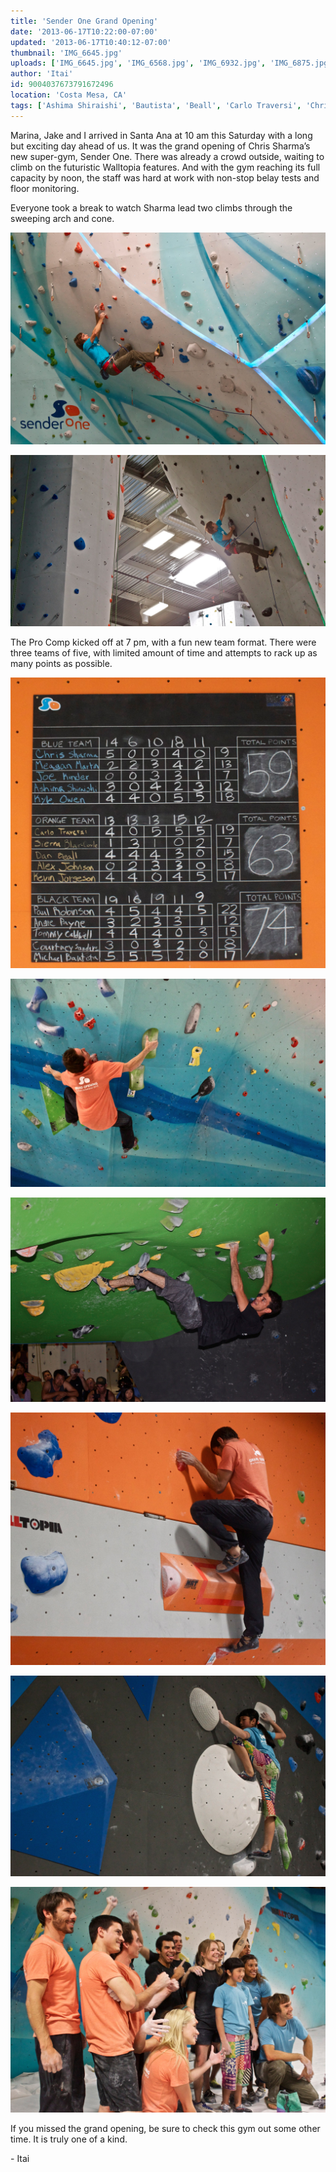 ```yaml
---
title: 'Sender One Grand Opening'
date: '2013-06-17T10:22:00-07:00'
updated: '2013-06-17T10:40:12-07:00'
thumbnail: 'IMG_6645.jpg'
uploads: ['IMG_6645.jpg', 'IMG_6568.jpg', 'IMG_6932.jpg', 'IMG_6875.jpg', 'IMG_6803.jpg', 'IMG_6700.jpg', 'IMG_6909.jpg', 'IMG_6935.jpg']
author: 'Itai'
id: 9004037673791672496
location: 'Costa Mesa, CA'
tags: ['Ashima Shiraishi', 'Bautista', 'Beall', 'Carlo Traversi', 'Chris Sharma', 'Climbing', 'Competition', 'Johnson', 'Kevin Jorgenson', 'Kinder', 'Martin', 'Owen', 'Paul Robinson', 'Sanders', 'Sender One', 'Sierra Blair Coyle', 'Tommy Caldwell', 'walltopia']
---
```


Marina, Jake and I arrived in Santa Ana at 10 am this Saturday with a long but exciting day ahead of us. It was the grand opening of Chris Sharma’s new super-gym, Sender One. There was already a crowd outside, waiting to climb on the futuristic Walltopia features.
And with the gym reaching its full capacity by noon, the staff was hard at work with non-stop belay tests and floor monitoring.

Everyone took a break to watch Sharma lead two climbs through the sweeping arch and cone.

![Sharma, effortlessly climbing a 5.14.](uploads/IMG_6645.jpg)

![Sharma, climbing on curved walls and LED's.](uploads/IMG_6568.jpg)

The Pro Comp kicked off at 7 pm, with a fun new team format. There were three teams of five, with limited amount of time and attempts to rack up as many points as possible.

![The teams.](uploads/IMG_6932.jpg)

![Carlo Traversi, on a 5 point problem.](uploads/IMG_6875.jpg)

![Paul Robinson, keeping tension on the roof.](uploads/IMG_6803.jpg)

![Kevin Jorgenson, keeping his balance.](uploads/IMG_6700.jpg)

![Ashima Shiraishi, battling the death star.](uploads/IMG_6909.jpg)

![Congrats Black Team!](uploads/IMG_6935.jpg)

If you missed the grand opening, be sure to check this gym out some other time. It is truly one of a kind.

\- Itai
